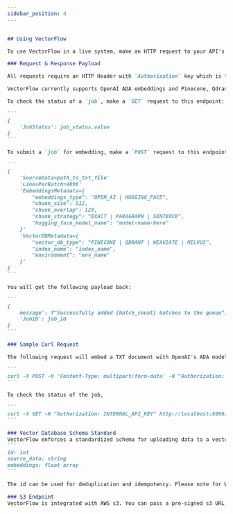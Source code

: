 ```yaml
---
sidebar_position: 4
---
```


````markdown

## Using VectorFlow

To use VectorFlow in a live system, make an HTTP request to your API's URL at port 8000 - for example, `localhost:8000` from your development machine, or `vectorflow_api:8000` from within another docker container.

### Request & Response Payload

All requests require an HTTP Header with `Authorization` key which is the same as your `INTERNAL_API_KEY` env var that you defined before (see above). You must pass your vector database api key with the HTTP Header `X-VectorDB-Key` and the embedding api key with `X-EmbeddingAPI-Key`.

VectorFlow currently supports OpenAI ADA embeddings and Pinecone, Qdrant, Weaviate, and Milvus vector databases. 

To check the status of a `job`, make a `GET` request to this endpoint: `/jobs/<int:job_id>/status`. The response will be in the form:

```
{
    'JobStatus': job_status.value
}
```

To submit a `job` for embedding, make a `POST` request to this endpoint: `/embed` with the following payload and the `'Content-Type: multipart/form-data'` header:

```
{
    'SourceData=path_to_txt_file'
    'LinesPerBatch=4096'
    'EmbeddingsMetadata={
        "embeddings_type": "OPEN_AI | HUGGING_FACE",
        "chunk_size": 512,
        "chunk_overlap": 128,
        "chunk_strategy": "EXACT | PARAGRAPH | SENTENCE",
        "hugging_face_model_name": "model-name-here"
    }'
    'VectorDBMetadata={
        "vector_db_type": "PINECONE | QDRANT | WEAVIATE | MILVUS",
        "index_name": "index_name",
        "environment": "env_name"
    }'
}
```

You will get the following payload back:

```
{
    message': f"Successfully added {batch_count} batches to the queue",
    'JobID': job_id
}
```

### Sample Curl Request

The following request will embed a TXT document with OpenAI's ADA model and upload the results to a Pinecone index called `test`. Make sure that your Pinecone index is called `test`. If you run the curl command from the root directory the path to the test_text.txt is `./src/api/tests/fixtures/test_text.txt`, changes this if you want to use another TXT document to embed.

```
curl -X POST -H 'Content-Type: multipart/form-data' -H "Authorization: INTERNAL_API_KEY" -H "X-EmbeddingAPI-Key: your-key-here" -H "X-VectorDB-Key: your-key-here" -F 'EmbeddingsMetadata={"embeddings_type": "open_ai", "chunk_size": 256, "chunk_overlap": 128}' -F 'SourceData=@./src/api/tests/fixtures/test_text.txt' -F 'VectorDBMetadata={"vector_db_type": "pinecone", "index_name": "test", "environment": "us-east-1-aws"}'  http://localhost:8000/embed
```

To check the status of the job,

```
curl -X GET -H "Authorization: INTERNAL_API_KEY" http://localhost:8000/jobs/<job_id>/status
```

### Vector Database Schema Standard
VectorFlow enforces a standardized schema for uploading data to a vector store:
```
id: int
source_data: string
embeddings: float array
```

The id can be used for deduplication and idempotency. Please note for Weaviate, the id is called `vectorflow_id`. We plan to support dynamically detect and/or configurable schemas down the road. 

### S3 Endpoint
VectorFlow is integrated with AWS s3. You can pass a pre-signed s3 URL in the body of the HTTP instead of a file. Use the form field `PreSignedURL` and hit the endpoint `/s3`. This endpoint has the same configuration and restrictions as the `/embed` endpoint. 

````

<Parser />